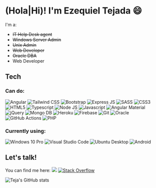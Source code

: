 <!--
**ezequieltejada/ezequieltejada** is a ✨ _special_ ✨ repository because its `README.md` (this file) appears on your GitHub profile.

Here are some ideas to get you started:

- 🔭 I’m currently working on ...
- 🌱 I’m currently learning ...
- 👯 I’m looking to collaborate on ...
- 🤔 I’m looking for help with ...
- 💬 Ask me about ...
- 📫 How to reach me: ...
- 😄 Pronouns: ...
- ⚡ Fun fact: ...
-->

# (Hola|Hi)! I'm Ezequiel Tejada :smile:

I'm a:
- ~~IT Help Desk agent~~
- ~~Windows Server Admin~~
- ~~Unix Admin~~
- ~~Web Developer~~
- ~~Oracle DBA~~
- Web Developer

## Tech
### Can do:
<img src="https://img.shields.io/badge/Angular-DD0031?style=for-the-badge&logo=angular&logoColor=white" alt="Angular" title="Angular 9+"/>
<img src="https://img.shields.io/badge/Tailwind_CSS-38B2AC?style=for-the-badge&logo=tailwind-css&logoColor=white" alt="Tailwind CSS" title="Tailwind CSS"/>
<img alt="Bootstrap" src="https://img.shields.io/badge/bootstrap%20-%23563D7C.svg?&style=for-the-badge&logo=bootstrap&logoColor=white" title="Bootstrap"/>
<img src="https://img.shields.io/badge/Express.js-404D59?style=for-the-badge" title="Express JS"/>
<img src="https://img.shields.io/badge/Sass-CC6699?style=for-the-badge&logo=sass&logoColor=white" title="SASS" />
<img src="https://img.shields.io/badge/CSS3-1572B6?style=for-the-badge&logo=css3&logoColor=white" title="CSS3" />
<img src="https://img.shields.io/badge/HTML5-E34F26?style=for-the-badge&logo=html5&logoColor=white" title="HTML5" />
<img src="https://img.shields.io/badge/TypeScript-007ACC?style=for-the-badge&logo=typescript&logoColor=white" title="Typescript" />
<img src="https://img.shields.io/badge/Node.js-43853D?style=for-the-badge&logo=node.js&logoColor=white" title="Node JS" />
<img src="https://img.shields.io/badge/JavaScript-F7DF1E?style=for-the-badge&logo=javascript&logoColor=black" title="Javascript" />
<img src="https://img.shields.io/badge/Material--UI-0081CB?style=for-the-badge&logo=material-ui&logoColor=white" title="Angular Material" />
<img src="https://img.shields.io/badge/jQuery-0769AD?style=for-the-badge&logo=jquery&logoColor=white" title="jQuery" />
<img src="https://img.shields.io/badge/MongoDB-4EA94B?style=for-the-badge&logo=mongodb&logoColor=white" title="Mongo DB" />
<img src="https://img.shields.io/badge/Heroku-430098?style=for-the-badge&logo=heroku&logoColor=white" title="Heroku" />
<img src="https://img.shields.io/badge/firebase%20-%23039BE5.svg?&style=for-the-badge&logo=firebase" title="Firebase" />
<img alt="Git" src="https://img.shields.io/badge/git%20-%23F05033.svg?&style=for-the-badge&logo=git&logoColor=white" title="GIT"/>
<img alt="Oracle" src ="https://img.shields.io/badge/oracle%20-%23F00000.svg?&style=for-the-badge&logo=oracle&logoColor=white" title="Oracle DBA"/>
<img alt="GitHub Actions" src="https://img.shields.io/badge/github%20actions%20-%232671E5.svg?&style=for-the-badge&logo=github%20actions&logoColor=white" title="Github Actions"/>
<img alt="PHP" src="https://img.shields.io/badge/php-%23777BB4.svg?&style=for-the-badge&logo=php&logoColor=white" title="PHP"/>


### Currently using:
<img src="https://img.shields.io/badge/Windows-0078D6?style=for-the-badge&logo=windows&logoColor=white" title="Windows 10 Pro" />
<img alt="Visual Studio Code" src="https://img.shields.io/badge/Visual%20Studio%20Code-0078d7.svg?&style=for-the-badge&logo=visual-studio-code&logoColor=white"/>
<img src="https://img.shields.io/badge/Ubuntu-E95420?style=for-the-badge&logo=ubuntu&logoColor=white" title="Ubuntu Desktop" />
<img src="https://img.shields.io/badge/Android-3DDC84?style=for-the-badge&logo=android&logoColor=white" title="Android" />

## Let's talk!

You can find me here:
<a href="https://www.linkedin.com/in/ezequieltejada/"><img src="https://img.shields.io/badge/LinkedIn-0077B5?style=for-the-badge&logo=linkedin&logoColor=white"/></a>
<a href="https://stackoverflow.com/users/1612074/ezeteja"><img alt="Stack Overflow" src="https://img.shields.io/badge/-Stack%20overflow-FE7A16?style=for-the-badge&logo=stack-overflow&logoColor=white"/></a>

![Teja's GitHub stats](https://github-readme-stats.vercel.app/api?username=ezequieltejada&show_icons=true)
